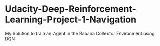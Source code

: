# Udacity-Deep-Reinforcement-Learning-Project-1-Navigation
My Solution to train an Agent in the Banana Collector Environment using DQN
